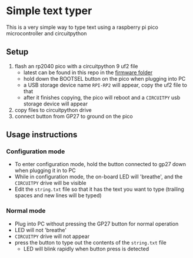 # Simple text typer

This is a very simple way to type text using a raspberry pi pico microcontroller and circuitpython

## Setup

1. flash an rp2040 pico with a circuitpython 9 uf2 file
    - latest can be found in this repo in the [firmware folder](https://github.com/mynah22/passwordWriter/firmware)
    - hold down the BOOTSEL button on the pico when plugging into PC
    - a USB storage device name `RPI-RP2` will appear, copy the uf2 file to that
    - after it finishes copying, the pico will reboot and a `CIRCUITPY` usb storage device will appear
2. copy files to circuitpython drive
3. connect button from GP27 to ground on the pico

## Usage instructions

### Configuration mode

- To enter configuration mode, hold the button connected to gp27 down when plugging it in to PC
- While in configuration mode, the on-board LED will 'breathe', and the `CIRCUITPY` drive will be visible
- Edit the `string.txt` file so that it has the text you want to type (trailing spaces and new lines will be typed)

### Normal mode

- Plug into PC without pressing the GP27 button for normal operation
- LED will not 'breathe'
- `CIRCUITPY` drive will not appear
- press the button to type out the contents of the `string.txt` file
  - LED will blink rapidly when button press is detected